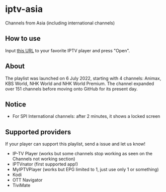 # iptv-asia
Channels from Asia (including international channels)

## How to use

Input [this URL](https://raw.githubusercontent.com/AzeemHadzrie/iptv-asia/main/iptv_asia.m3u) to your favorite IPTV player and press "Open".

## About

The playlist was launched on 6 July 2022, starting with 4 channels: Animax, KBS World, NHK World and NHK World Premium. The channel expanded over 151 channels before moving onto GitHub for its present day.

## Notice
- For SPI International channels: after 2 minutes, it shows a locked screen

## Supported providers
If your player can support this playlist, send a issue and let us know!

- IP-TV Player (works but some channels stop working as seen on the Channels not working section)
- IPTVnator (first supported app!)
- MyIPTVPlayer (works but EPG limited to 1, just use only 1 or something)
- Kodi
- OTT Navigator
- TiviMate
